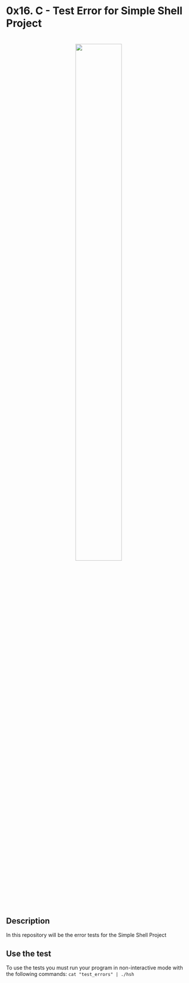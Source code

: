 # 0x16. C - Test Error for Simple Shell Project
<h1 align ="center">
<img src="https://assets.website-files.com/6105315644a26f77912a1ada/610540e8b4cd6969794fe673_Holberton_School_logo-04-04.svg" height="60%" width="50%">
</h1>

## Description
In this repository will be the error tests for the Simple Shell Project
## Use the test
To use the tests you must run your program in non-interactive mode with the following commands:
`cat "test_errors" | ./hsh`
